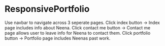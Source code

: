 # ResponsivePortfolio
Use navbar to navigate across 3 seperate pages.
Click index button -> Index page includes info about Neena.
Click contact me button -> Contact me page allows user to leave info for Neena to contact them. 
Click portfolio button -> Portfolio page includes Neenas past work.
